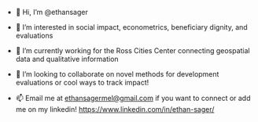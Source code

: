 - 👋 Hi, I’m @ethansager
- 👀 I’m interested in social impact, econometrics, beneficiary dignity, and evaluations
- 🌱 I’m currently working for the Ross Cities Center connecting geospatial data and qualitative information
- 💞️ I’m looking to collaborate on novel methods for development evaluations or cool ways to track impact! 

- 📫 Email me at ethansagermel@gmail.com if you want to connect or add me on my linkedin! https://www.linkedin.com/in/ethan-sager/

